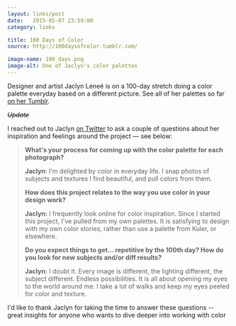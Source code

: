 ```yaml
---
layout: links/post
date:   2015-05-07 23:59:00
category: links

title: 100 Days of Color
source: http://100daysofcolor.tumblr.com/

image-name: 100_days.png
image-alt: One of Jaclyn's color palettes
---
```


Designer and artist Jaclyn Leneé is on a 100-day stretch doing a color palette everyday based on a different picture. See all of her palettes so far [on her Tumblr](http://100daysofcolor.tumblr.com/?ref=danielfosco-linklist).

_~~Update~~_

I reached out to Jaclyn [on Twitter](https://twitter.com/jaclynlenee) to ask a couple of questions about her inspiration and feelings around the project — see below:

>**What's your process for coming up with the color palette for each photograph?**
>
>**Jaclyn**: I'm delighted by color in everyday life. I snap photos of subjects and textures I find beautiful, and pull colors from them.
>
>**How does this project relates to the way you use color in your design work?**
>
>**Jaclyn:** I frequently look online for color inspiration. Since I started this project, I've pulled from my own palettes. It is satisfying to design with my own color stories, rather than use a palette from Kuler, or elsewhere.
>
>**Do you expect things to get... repetitive by the 100th day? How do you look for new subjects and/or diff results?**
>
>**Jaclyn:** I doubt it. Every image is different, the lighting different, the subject different. Endless possibilities. It is all about opening my eyes to the world around me. I take a lot of walks and keep my eyes peeled for color and texture.

I'd like to thank Jaclyn for taking the time to answer these questions -- great insights for anyone who wants to dive deeper into working with color <i class="twa twa-lg twa-smiley"></i>